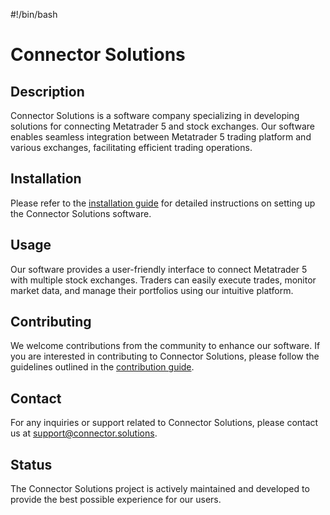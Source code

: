 #!/bin/bash

# Connector Solutions

## Description

Connector Solutions is a software company specializing in developing solutions for connecting Metatrader 5 and stock exchanges. Our software enables seamless integration between Metatrader 5 trading platform and various exchanges, facilitating efficient trading operations.

## Installation

Please refer to the [installation guide](https://github.com/ConnectorSolutions/MT5-Trading/blob/main/cs_multi_manual_en.pdf) for detailed instructions on setting up the Connector Solutions software.

## Usage

Our software provides a user-friendly interface to connect Metatrader 5 with multiple stock exchanges. Traders can easily execute trades, monitor market data, and manage their portfolios using our intuitive platform.

## Contributing

We welcome contributions from the community to enhance our software. If you are interested in contributing to Connector Solutions, please follow the guidelines outlined in the [contribution guide](https://github.com/ConnectorSolutions/MT5-Trading/blob/main/cs_multi_manual_en.pdf).

## Contact

For any inquiries or support related to Connector Solutions, please contact us at support@connector.solutions.

## Status

The Connector Solutions project is actively maintained and developed to provide the best possible experience for our users.
